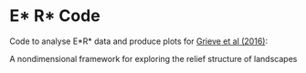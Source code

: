 # E\* R\* Code

Code to analyse E\*R\* data and produce plots for [Grieve et al (2016)](http://www.earth-surf-dynam.net/4/309/2016/):

A nondimensional framework for exploring the relief structure of landscapes
